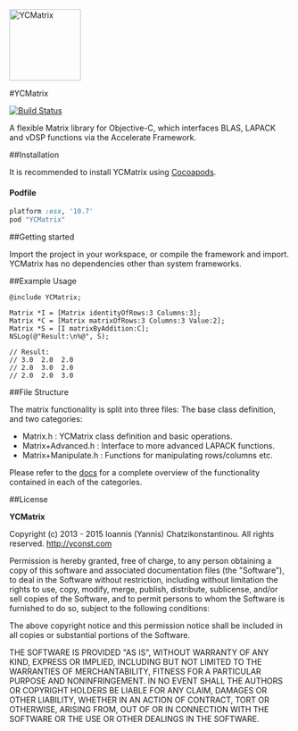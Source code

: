 
<img src="https://raw.githubusercontent.com/yconst/YCMatrix/master/ycmatrix.png" alt="YCMatrix" style="width: 128px; height: 128px;"/>

#YCMatrix

[![Build Status](https://travis-ci.org/yconst/YCMatrix.svg?branch=master)](https://travis-ci.org/yconst/YCMatrix)

A flexible Matrix library for Objective-C, which interfaces 
BLAS, LAPACK and vDSP functions via the Accelerate Framework.

##Installation

It is recommended to install YCMatrix using [Cocoapods](http://cocoapods.org/).

#### Podfile

```ruby
platform :osx, '10.7'
pod "YCMatrix"
```

##Getting started

Import the project in your workspace, or compile the framework
and import. YCMatrix has no dependencies other than system 
frameworks.

##Example Usage

    @include YCMatrix;
    
    Matrix *I = [Matrix identityOfRows:3 Columns:3];
    Matrix *C = [Matrix matrixOfRows:3 Columns:3 Value:2];
    Matrix *S = [I matrixByAddition:C];
    NSLog(@"Result:\n%@", S);
    
    // Result:
    // 3.0  2.0  2.0
    // 2.0  3.0  2.0
    // 2.0  2.0  3.0
    
##File Structure

The matrix functionality is split into three files: The base class
definition, and two categories:

- Matrix.h             : YCMatrix class definition and basic operations.
- Matrix+Advanced.h    : Interface to more advanced LAPACK functions.
- Matrix+Manipulate.h  : Functions for manipulating rows/columns etc.

Please refer to the [docs](http://cocoadocs.org/docsets/YCMatrix/) for a complete overview of the functionality 
contained in each of the categories.

##License

__YCMatrix__

Copyright (c) 2013 - 2015 Ioannis (Yannis) Chatzikonstantinou. All rights reserved.
http://yconst.com

Permission is hereby granted, free of charge, to any person obtaining a copy
of this software and associated documentation files (the "Software"), to deal
in the Software without restriction, including without limitation the rights
to use, copy, modify, merge, publish, distribute, sublicense, and/or sell
copies of the Software, and to permit persons to whom the Software is
furnished to do so, subject to the following conditions:

The above copyright notice and this permission notice shall be included in
all copies or substantial portions of the Software.

THE SOFTWARE IS PROVIDED "AS IS", WITHOUT WARRANTY OF ANY KIND, EXPRESS OR
IMPLIED, INCLUDING BUT NOT LIMITED TO THE WARRANTIES OF MERCHANTABILITY,
FITNESS FOR A PARTICULAR PURPOSE AND NONINFRINGEMENT. IN NO EVENT SHALL THE
AUTHORS OR COPYRIGHT HOLDERS BE LIABLE FOR ANY CLAIM, DAMAGES OR OTHER
LIABILITY, WHETHER IN AN ACTION OF CONTRACT, TORT OR OTHERWISE, ARISING FROM,
OUT OF OR IN CONNECTION WITH THE SOFTWARE OR THE USE OR OTHER DEALINGS IN
THE SOFTWARE.
